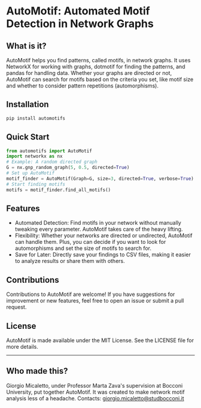 # AutoMotif: Automated Motif Detection in Network Graphs
## What is it?
AutoMotif helps you find patterns, called motifs, in network graphs. It uses NetworkX for working with graphs, dotmotif for finding the patterns, and pandas for handling data. Whether your graphs are directed or not, AutoMotif can search for motifs based on the criteria you set, like motif size and whether to consider pattern repetitions (automorphisms).

## Installation

```bash
pip install automotifs
```
## Quick Start
```python
from automotifs import AutoMotif
import networkx as nx
# Example: A random directed graph
G = nx.gnp_random_graph(5, 0.5, directed=True)
# Set up AutoMotif
motif_finder = AutoMotif(Graph=G, size=3, directed=True, verbose=True)
# Start finding motifs
motifs = motif_finder.find_all_motifs()
```
## Features
- Automated Detection: Find motifs in your network without manually tweaking every parameter. AutoMotif takes care of the heavy lifting.
- Flexibility: Whether your networks are directed or undirected, AutoMotif can handle them. Plus, you can decide if you want to look for automorphisms and set the size of motifs to search for.
- Save for Later: Directly save your findings to CSV files, making it easier to analyze results or share them with others.
## Contributions
Contributions to AutoMotif are welcome! If you have suggestions for improvement or new features, feel free to open an issue or submit a pull request.
## License
AutoMotif is made available under the MIT License. See the LICENSE file for more details.
***
## Who made this? 
Giorgio Micaletto, under Professor Marta Zava's supervision at Bocconi University, put together AutoMotif. It was created to make network motif analysis less of a headache.
Contacts:
giorgio.micaletto@studbocconi.it
